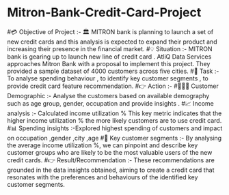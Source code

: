 # Mitron-Bank-Credit-Card-Project
#💳 Objective of Project :-  🏛 MITRON bank is planning to launch a set of new credit cards and this analysis is expected to expand their product  and increasing their presence in the financial market.
#💡 Situation :- MITRON bank is gearing up to launch new line of credit card . AtliQ Data Services approaches Mitron Bank with a proposal to implement this project. They provided a sample dataset of 4000 customers across five cities.
#📝 Task :- To analyse spending behaviour , to identify key customer segments , to provide credit card feature recommendation.
#👉 Action :- 
#👩‍👧‍👧 Customer Demographic :- Analyse the customers based on available demography such as age group, gender, occupation  and provide insights .
#📈 Income analysis :- Calculated income utilization %  This key metric indicates that the higher income utilization % the more likely customers are to use credit card.
#📊 Spending insights :-Explored  highest spending  of customers and impact on occupation ,gender ,city ,age 
#📍 Key customer segments :- By analysing the average income utilization %, we can pinpoint and describe key customer groups who are likely to be the most valuable users of the new credit cards. 
#👉 Result/Recommendation :- These recommendations are grounded in the data insights obtained, aiming to create a credit card that resonates with the preferences and behaviours of the identified key customer segments.
